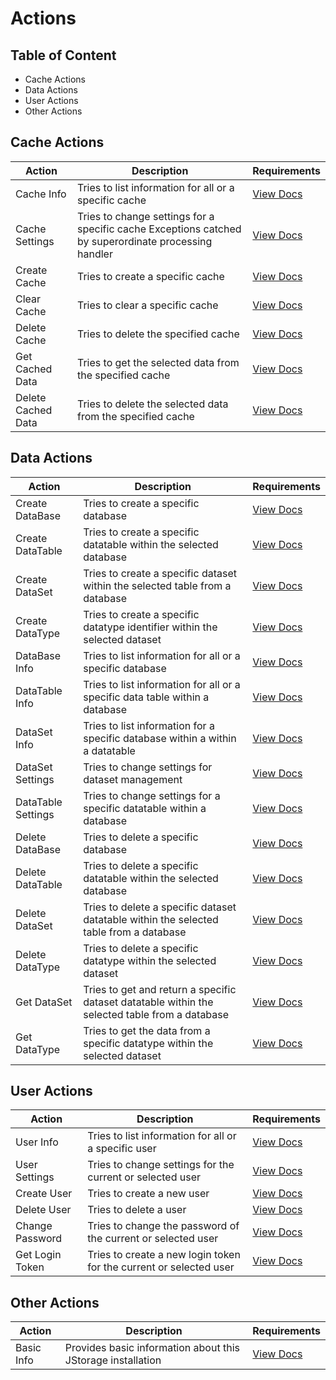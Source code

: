 # Actions

## Table of Content
- Cache Actions
- Data Actions
- User Actions
- Other Actions

## Cache Actions

| Action | Description | Requirements |
--- | --- | --- 
Cache Info | Tries to list information for all or a specific cache | [View Docs](https://horstexplorer.github.io/JStorage/de/netbeacon/jstorage/server/api/socket/processing/action/CacheAction_CacheInfo.html) |
Cache Settings | Tries to change settings for a specific cache Exceptions catched by superordinate processing handler | [View Docs](https://horstexplorer.github.io/JStorage/de/netbeacon/jstorage/server/api/socket/processing/action/CacheAction_CacheSettings.html) |
Create Cache | Tries to create a specific cache | [View Docs](https://horstexplorer.github.io/JStorage/de/netbeacon/jstorage/server/api/socket/processing/action/CacheAction_CreateCache.html) |
Clear Cache | Tries to clear a specific cache | [View Docs](https://horstexplorer.github.io/JStorage/de/netbeacon/jstorage/server/api/socket/processing/action/CacheAction_ClearCache.html)|
Delete Cache | Tries to delete the specified cache | [View Docs](https://horstexplorer.github.io/JStorage/de/netbeacon/jstorage/server/api/socket/processing/action/CacheAction_DeleteCache.html) |
Get Cached Data | Tries to get the selected data from the specified cache | [View Docs](https://horstexplorer.github.io/JStorage/de/netbeacon/jstorage/server/api/socket/processing/action/CacheAction_GetCachedData.html) |
Delete Cached Data | Tries to delete the selected data from the specified cache | [View Docs](https://horstexplorer.github.io/JStorage/de/netbeacon/jstorage/server/api/socket/processing/action/CacheAction_DeleteCachedData.html) |

## Data Actions

| Action | Description | Requirements |
--- | --- | ---
Create DataBase | Tries to create a specific database | [View Docs](https://horstexplorer.github.io/JStorage/de/netbeacon/jstorage/server/api/socket/processing/action/DataAction_CreateDataBase.html) |
Create DataTable | Tries to create a specific datatable within the selected database | [View Docs](https://horstexplorer.github.io/JStorage/de/netbeacon/jstorage/server/api/socket/processing/action/DataAction_CreateDataTable.html) |
Create DataSet  | Tries to create a specific dataset within the selected table from a database | [View Docs](https://horstexplorer.github.io/JStorage/de/netbeacon/jstorage/server/api/socket/processing/action/DataAction_CreateDataSet.html) |
Create DataType | Tries to create a specific datatype identifier within the selected dataset | [View Docs](https://horstexplorer.github.io/JStorage/de/netbeacon/jstorage/server/api/socket/processing/action/DataAction_CreateDataType.html) |
DataBase Info | Tries to list information for all or a specific database | [View Docs](https://horstexplorer.github.io/JStorage/de/netbeacon/jstorage/server/api/socket/processing/action/DataAction_DataBaseInfo.html) |
DataTable Info | Tries to list information for all or a specific data table within a database | [View Docs](https://horstexplorer.github.io/JStorage/de/netbeacon/jstorage/server/api/socket/processing/action/DataAction_DataTableInfo.html) |
DataSet Info | Tries to list information for a specific database within a within a datatable | [View Docs](https://horstexplorer.github.io/JStorage/de/netbeacon/jstorage/server/api/socket/processing/action/DataAction_DataSetInfo.html) |
DataSet Settings | Tries to change settings for dataset management | [View Docs](https://horstexplorer.github.io/JStorage/de/netbeacon/jstorage/server/api/socket/processing/action/DataAction_DataSetSettings.html) |
DataTable Settings | Tries to change settings for a specific datatable within a database | [View Docs](https://horstexplorer.github.io/JStorage/de/netbeacon/jstorage/server/api/socket/processing/action/DataAction_DataTableSettings.html) |
Delete DataBase | Tries to delete a specific database | [View Docs](https://horstexplorer.github.io/JStorage/de/netbeacon/jstorage/server/api/socket/processing/action/DataAction_DeleteDataBase.html) |
Delete DataTable | Tries to delete a specific datatable within the selected database | [View Docs](https://horstexplorer.github.io/JStorage/de/netbeacon/jstorage/server/api/socket/processing/action/DataAction_DeleteDataTable.html) |
Delete DataSet | Tries to delete a specific dataset datatable within the selected table from a database | [View Docs](https://horstexplorer.github.io/JStorage/de/netbeacon/jstorage/server/api/socket/processing/action/DataAction_DeleteDataSet.html) |
Delete DataType | Tries to delete a specific datatype within the selected dataset | [View Docs](https://horstexplorer.github.io/JStorage/de/netbeacon/jstorage/server/api/socket/processing/action/DataAction_DeleteDataType.html) |
Get DataSet | Tries to get and return a specific dataset datatable within the selected table from a database | [View Docs](https://horstexplorer.github.io/JStorage/de/netbeacon/jstorage/server/api/socket/processing/action/DataAction_GetDataSet.html) |
Get DataType | Tries to get the data from a specific datatype within the selected dataset | [View Docs](https://horstexplorer.github.io/JStorage/de/netbeacon/jstorage/server/api/socket/processing/action/DataAction_GetDataType.html) |

## User Actions

| Action | Description | Requirements |
--- | --- | ---
User Info | Tries to list information for all or a specific user | [View Docs](https://horstexplorer.github.io/JStorage/de/netbeacon/jstorage/server/api/socket/processing/action/UserAction_UserInfo.html) |
User Settings | Tries to change settings for the current or selected user | [View Docs](https://horstexplorer.github.io/JStorage/de/netbeacon/jstorage/server/api/socket/processing/action/UserAction_UserSettings.html) |
Create User | Tries to create a new user | [View Docs](https://horstexplorer.github.io/JStorage/de/netbeacon/jstorage/server/api/socket/processing/action/UserAction_CreateUser.html) |
Delete User |  Tries to delete a user | [View Docs](https://horstexplorer.github.io/JStorage/de/netbeacon/jstorage/server/api/socket/processing/action/UserAction_DeleteUser.html) |
Change Password | Tries to change the password of the current or selected user | [View Docs](https://horstexplorer.github.io/JStorage/de/netbeacon/jstorage/server/api/socket/processing/action/UserAction_UserChangePassword.html) |
Get Login Token |  Tries to create a new login token for the current or selected user | [View Docs](https://horstexplorer.github.io/JStorage/de/netbeacon/jstorage/server/api/socket/processing/action/UserAction_UserGetNewLoginToken.html) |

## Other Actions

| Action | Description | Requirements
--- | --- | ---
Basic Info | Provides basic information about this JStorage installation | [View Docs](https://horstexplorer.github.io/JStorage/de/netbeacon/jstorage/server/api/socket/processing/action/InfoAction_BasicInfo.html) |